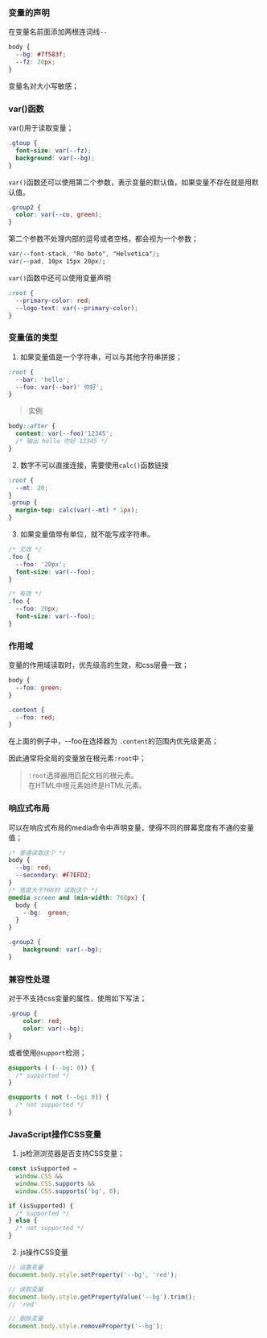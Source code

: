 ### 变量的声明
在变量名前面添加两根连词线`--`
```css
body {
  --bg: #7f583f;
  --fz: 20px;
}
```
变量名对大小写敏感；

### var()函数

var()用于读取变量；
```css
.gtoup {
  font-size: var(--fz);
  background: var(--bg);
}
```
`var()`函数还可以使用第二个参数，表示变量的默认值，如果变量不存在就是用默认值。
```css
.group2 {
  color: var(--co, green);
}
```
第二个参数不处理内部的逗号或者空格，都会视为一个参数；
```css
var(--font-stack, "Ro boto", "Helvetica");
var(--pad, 10px 15px 20px);
```

`var()`函数中还可以使用变量声明
```css
:root {
  --primary-color: red;
  --logo-text: var(--primary-color);
}
```
### 变量值的类型

1. 如果变量值是一个字符串，可以与其他字符串拼接；
```css
:root {
  --bar: 'hello';
  --foo: var(--bar)' 你好';
}
```
> 实例
```css
body::after {
  content: var(--foo)'12345';
  /* 输出 hello 你好 12345 */
}
```

2. 数字不可以直接连接，需要使用`calc()`函数链接

```css
:root {
  --mt: 20;
}
.group {
  margin-top: calc(var(--mt) * 1px);
}
```
3. 如果变量值带有单位，就不能写成字符串。
```css
/* 无效 */
.foo {
  --foo: '20px';
  font-size: var(--foo);
}

/* 有效 */
.foo {
  --foo: 20px;
  font-size: var(--foo);
}
```
### 作用域

变量的作用域读取时，优先级高的生效，和css层叠一致；
```css
body {
  --foo: green;
}

.content {
  --foo: red;
}
```
在上面的例子中，--foo在选择器为 `.content`的范围内优先级更高；

因此通常将全局的变量放在根元素`:root`中；
> `:root`选择器用匹配文档的根元素。    
在HTML中根元素始终是HTML元素。

### 响应式布局

可以在响应式布局的media命令中声明变量，使得不同的屏幕宽度有不通的变量值；

```css
/* 普通读取这个 */
body {
  --bg: red;
  --secondary: #F7EFD2;
}
/* 宽度大于768时 读取这个 */
@media screen and (min-width: 768px) {
  body {
    --bg:  green;
  }
}

.group2 {
    background: var(--bg);
}
```

### 兼容性处理

对于不支持css变量的属性，使用如下写法；
```css
.group {
    color: red;
	color: var(--bg);
}
```

或者使用`@support`检测；
```css
@supports ( (--bg: 0)) {
  /* supported */
}

@supports ( not (--bg: 0)) {
  /* not supported */
}
```

### JavaScript操作CSS变量

1. js检测浏览器是否支持CSS变量；
```js
const isSupported =
  window.CSS &&
  window.CSS.supports &&
  window.CSS.supports('bg', 0);

if (isSupported) {
  /* supported */
} else {
  /* not supported */
}
```
2. js操作CSS变量

```js
// 设置变量
document.body.style.setProperty('--bg', 'red');

// 读取变量
document.body.style.getPropertyValue('--bg').trim();
// 'red'

// 删除变量
document.body.style.removeProperty('--bg');
```